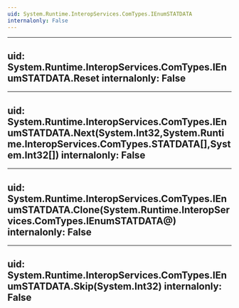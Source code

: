 ```yaml
---
uid: System.Runtime.InteropServices.ComTypes.IEnumSTATDATA
internalonly: False
---
```


---
uid: System.Runtime.InteropServices.ComTypes.IEnumSTATDATA.Reset
internalonly: False
---

---
uid: System.Runtime.InteropServices.ComTypes.IEnumSTATDATA.Next(System.Int32,System.Runtime.InteropServices.ComTypes.STATDATA[],System.Int32[])
internalonly: False
---

---
uid: System.Runtime.InteropServices.ComTypes.IEnumSTATDATA.Clone(System.Runtime.InteropServices.ComTypes.IEnumSTATDATA@)
internalonly: False
---

---
uid: System.Runtime.InteropServices.ComTypes.IEnumSTATDATA.Skip(System.Int32)
internalonly: False
---

